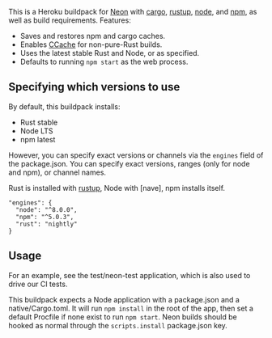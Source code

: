 This is a Heroku buildpack for [Neon] with [cargo], [rustup], [node], and [npm],
as well as build requirements. Features:

- Saves and restores npm and cargo caches.
- Enables [CCache] for non-pure-Rust builds.
- Uses the latest stable Rust and Node, or as specified.
- Defaults to running `npm start` as the web process.

[cargo]: http://crates.io/
[rustup]: https://www.rustup.rs/
[npm]: https://www.npmjs.com/
[Neon]: https://www.neon-bindings.com/
[node]: https://nodejs.org/
[CCache]: https://wiki.archlinux.org/index.php/Ccache

## Specifying which versions to use

By default, this buildpack installs:

- Rust stable
- Node LTS
- npm latest

However, you can specify exact versions or channels via the `engines` field of
the package.json. You can specify exact versions, ranges (only for node and
npm), or channel names.

Rust is installed with [rustup], Node with [nave], npm installs itself.

```
"engines": {
  "node": "^8.0.0",
  "npm": "^5.0.3",
  "rust": "nightly"
}
```

## Usage

For an example, see the test/neon-test application, which is also used to drive
our CI tests.

This buildpack expects a Node application with a package.json and a
native/Cargo.toml. It will run `npm install` in the root of the app, then set a
default Procfile if none exist to run `npm start`. Neon builds should be hooked
as normal through the `scripts.install` package.json key.
